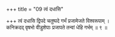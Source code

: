 +++
title = "09 त्वं दधासि"

+++
त्वं दधासि द्विपदे चतुष्पदे गर्भं प्रजामेजते विश्वरूपाम् ।  
कनिक्रदद् वृषभो वीडुशेपाः प्रजापते तन्वां धेहि गर्भम् ॥ ९ ॥